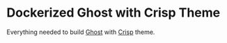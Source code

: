 # Dockerized Ghost with Crisp Theme

Everything needed to build [Ghost](https://github.com/docker-library/ghost) with [Crisp](https://github.com/kathyqian/crisp) theme.